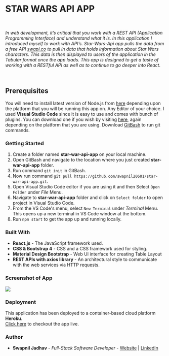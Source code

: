 # STAR WARS API APP

<br>

_In web development, it’s critical that you work with a REST API (Application Programming Interface) and understand what it is. In this application I introduced myself to work with API’s. Star-Wars-Api app pulls the data from a free API [swapi.co](https://swapi.co/) to pull in data that holds information about Star Wars characters. This data is then displayed to users of the application in the Tabular format once the app loads.
This app is designed to get a taste of working with a RESTful API as well as to continue to go deeper into React_.

<br>

## Prerequisites

You will need to install latest version of Node.js from [here](https://nodejs.org/en/) depending upon the platform that you will be running this app on.
Any Editor of your choice. I used **Visual Studio Code** since it is easy to use and comes with bunch of plugins. You can download one if you wish by visiting [here](https://code.visualstudio.com/), again depending on the platform that you are using.
Download [GitBash](https://git-scm.com/downloads) to run git commands.

### Getting Started

1. Create a folder named **star-war-api-app** on your local machine.
2. Open GitBash and navigate to the location where you just created **star-war-api-app** folder.
3. Run command `git init` in GitBash.
4. Now run command `git pull https://github.com/swapnil20601/star-war-api-app.git`.
5. Open Visual Studio Code editor if you are using it and then Select `Open Folder` under _File_ Menu.
6. Navigate to **star-war-api-app** folder and click on `Select folder` to open project in Visual Studio Code.
7. From the VS Code's menu, select `New Terminal` under _Terminal_ Menu. This opens up a new terminal in VS Code window at the bottom.
8. Run `npm start` to get the app up and running locally.

### Built With

- **React.js** - The JavaScript framework used.
- **CSS & Bootstrap 4** - CSS and a CSS framework used for styling.
- **Material Design Bootstrap** - Web UI interface for creating Table Layout
- **REST APIs with axios library** - An architectural style to communicate with the web services via HTTP requests.

### Screenshot of App

<image src="src/images/screenshot.png">

### Deployment

This application has been deployed to a container-based cloud platform **Heroku**.<br />
[Click here](https://swapnil-star-war-api-app.herokuapp.com/) to checkout the app live.

### Author

- **Swapnil Jadhav** - _Full-Stack Software Developer_ - [Website](https://www.google.com/) | [LinkedIn](https://www.google.com/)
